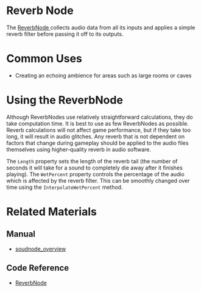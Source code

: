 # Reverb Node
The [ ReverbNode ](https://plasmaengine.github.io/PlasmaDocs/Plasma1/C++/code_reference/class_reference/reverbnode.markdown) collects audio data from all its inputs and applies a simple reverb filter before passing it off to its outputs. 

# Common Uses

- Creating an echoing ambience for areas such as large rooms or caves

# Using the ReverbNode

Although ReverbNodes use relatively straightforward calculations, they do take computation time. It is best to use as few ReverbNodes as possible. Reverb calculations will not affect game performance, but if they take too long, it will result in audio glitches. Any reverb that is not dependent on factors that change during gameplay should be applied to the audio files themselves using higher-quality reverb in audio software.

The `Length` property sets the length of the reverb tail (the number of seconds it will take for a sound to completely die away after it finishes playing). The `WetPercent` property controls the percentage of the audio which is affected by the reverb filter. This can be smoothly changed over time using the `InterpolateWetPercent` method.

# Related Materials
## Manual
- [soudnode_overview](https://plasmaengine.github.io/PlasmaDocs/Plasma1/Editor/audio/soundnode/soudnode_overview.markdown)

## Code Reference
- [ ReverbNode ](https://plasmaengine.github.io/PlasmaDocs/Plasma1/C++/code_reference/class_reference/reverbnode.markdown) 

 